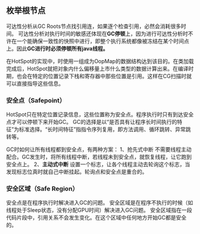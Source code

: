 ## 枚举根节点
可达性分析从GC Roots节点找引用连，如果逐个检查引用，必然会消耗很多时间。
可达性分析对执行时间的敏感还体现在**GC停顿**上，因为进行可达性分析时不许在一个能确保一致性的快照中进行，即整个执行系统都像被冻结在某个时间点上。因此**GC进行时必须停顿所有java线程。**

在HotSpot的实现中，时使用一组成为OopMap的数据结构达到该目的。在类加载完成后，HotSpot就把对象内什么偏移量上市什么类型的数据计算出来。在编译时期，也会在特定的位置记录下栈和寄存器中那些位置是引用。这样在CG扫描时就可以直接指导这些信息。

### 安全点（Safepoint）
HotSpot只在特定位置记录信息，这些位置称为安全点。程序执行时只有到达安全点才可以停顿下来开始GC。
GC的选择是以“是否具有让程序长时间执行的特征”为标准选择。“长时间特征”指指令序列复用，即方法调用、循环跳转、异常跳转等。

GC时如何让所有线程都到安全点，有两种方案：
1、抢先式中断
不需要线程主动配合。GC发生时，将所有线程中断，若线程未到安全点，就恢复线程，让它跑到安全点上。
2、**主动式中断**
设置一个标志，让各个线程主动去轮询这个标志，当发现标志位真时就自己中断挂起。轮询点和安全点是重合的。

### 安全区域（Safe Region）
安全点是在程序执行时解决进入GC的问题。
安全区域是在程序不执行的时候（如线程处于Sleep状态，没有分配GPU时间）解决进入GC问题。
安全区域指在一段代码片段中，引用关系不会发生变化。在这个区域中任何地方开始GC都是安全的。